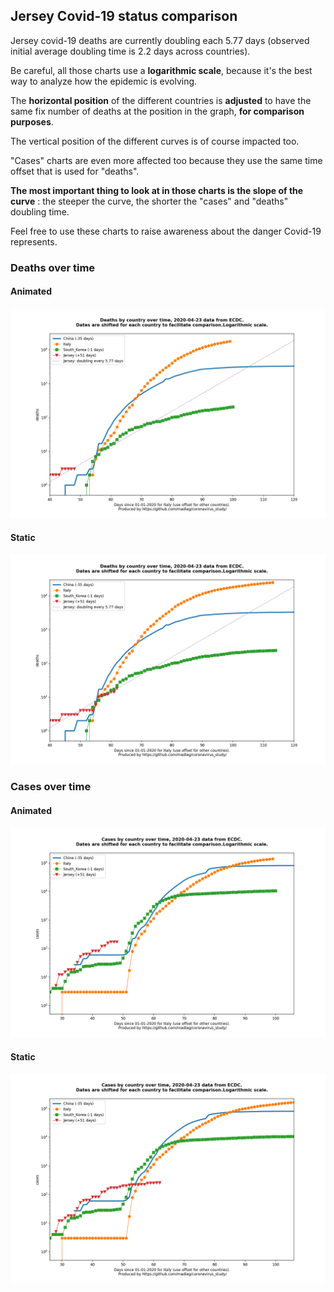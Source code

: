 ## Jersey Covid-19 status comparison 

Jersey covid-19 deaths are currently doubling each 5.77 days (observed initial average doubling time is 2.2 days across countries).



Be careful, all those charts use a **logarithmic scale**, because it's the best way to analyze how the epidemic is evolving.
 
The **horizontal position** of the different countries is **adjusted** to have the same fix number of deaths at the position in the graph, **for comparison purposes**.

The vertical position of the different curves is of course impacted too.

"Cases" charts are even more affected too because they use the same time offset that is used for "deaths".

**The most important thing to look at in those charts is the slope of the curve** : the steeper the curve, the shorter the "cases" and "deaths" doubling time.

Feel free to use these charts to raise awareness about the danger Covid-19 represents. 


 
### Deaths over time
 
#### Animated
![Jersey covid-19 deaths animated chart](https://raw.githubusercontent.com/madlag/coronavirus_study/master/notebooks/graphs/2020-04-23/countries/Jersey/2020-04-23_Jersey_deaths.gif "Jersey covid-19 deaths animated chart")   
 
#### Static
![Jersey covid-19 deaths static chart](https://raw.githubusercontent.com/madlag/coronavirus_study/master/notebooks/graphs/2020-04-23/countries/Jersey/2020-04-23_Jersey_deaths.png "Jersey covid-19 deaths static chart")   

 
### Cases over time
 
#### Animated
![Jersey covid-19 cases animated chart](https://raw.githubusercontent.com/madlag/coronavirus_study/master/notebooks/graphs/2020-04-23/countries/Jersey/2020-04-23_Jersey_cases.gif "Jersey covid-19 cases animated chart")   
 
#### Static
![Jersey covid-19 cases static chart](https://raw.githubusercontent.com/madlag/coronavirus_study/master/notebooks/graphs/2020-04-23/countries/Jersey/2020-04-23_Jersey_cases.png "Jersey covid-19 cases static chart")   

